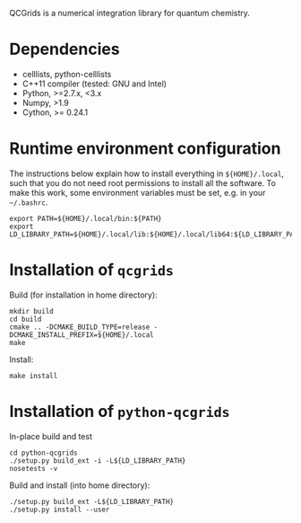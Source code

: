 QCGrids is a numerical integration library for quantum chemistry.

Dependencies
============

* celllists, python-celllists
* C++11 compiler (tested: GNU and Intel)
* Python, >=2.7.x, <3.x
* Numpy, >1.9
* Cython, >= 0.24.1


Runtime environment configuration
=================================

The instructions below explain how to install everything in ``${HOME}/.local``, such that
you do not need root permissions to install all the software. To make this work, some
environment variables must be set, e.g. in your ``~/.bashrc``.

    export PATH=${HOME}/.local/bin:${PATH}
    export LD_LIBRARY_PATH=${HOME}/.local/lib:${HOME}/.local/lib64:${LD_LIBRARY_PATH}


Installation of ``qcgrids``
===========================

Build (for installation in home directory):

    mkdir build
    cd build
    cmake .. -DCMAKE_BUILD_TYPE=release -DCMAKE_INSTALL_PREFIX=${HOME}/.local
    make

Install:

    make install


Installation of ``python-qcgrids``
====================================

In-place build and test

    cd python-qcgrids
    ./setup.py build_ext -i -L${LD_LIBRARY_PATH}
    nosetests -v

Build and install (into home directory):

    ./setup.py build_ext -L${LD_LIBRARY_PATH}
    ./setup.py install --user
